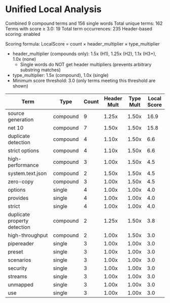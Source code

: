# Unified Local Analysis

Combined 9 compound terms and 156 single words
Total unique terms: 162
Terms with score ≥ 3.0: 19
Total term occurrences: 235
Header-based scoring: enabled

Scoring formula: LocalScore = count × header_multiplier × type_multiplier
- header_multiplier (compounds only): 1.5x (H1), 1.25x (H2), 1.1x (H3+), 1.0x (none)
  - Single words do NOT get header multipliers (prevents arbitrary substring matches)
- type_multiplier: 1.5x (compound), 1.0x (single)
- Minimum score threshold: 3.0 (only terms meeting this threshold are shown)

| Term | Type | Count | Header Mult | Type Mult | Local Score |
|------|------|-------|-------------|-----------|-------------|
| source generation | compound | 9 | 1.25x | 1.50x | 16.9 |
| net 10 | compound | 7 | 1.50x | 1.50x | 15.8 |
| duplicate detection | compound | 4 | 1.10x | 1.50x | 6.6 |
| strict options | compound | 4 | 1.10x | 1.50x | 6.6 |
| high-performance | compound | 3 | 1.00x | 1.50x | 4.5 |
| system.text.json | compound | 2 | 1.50x | 1.50x | 4.5 |
| zero-copy | compound | 3 | 1.00x | 1.50x | 4.5 |
| options | single | 4 | 1.00x | 1.00x | 4.0 |
| provides | single | 4 | 1.00x | 1.00x | 4.0 |
| strict | single | 4 | 1.00x | 1.00x | 4.0 |
| duplicate property detection | compound | 2 | 1.25x | 1.50x | 3.8 |
| high-throughput | compound | 2 | 1.00x | 1.50x | 3.0 |
| pipereader | single | 3 | 1.00x | 1.00x | 3.0 |
| preset | single | 3 | 1.00x | 1.00x | 3.0 |
| scenarios | single | 3 | 1.00x | 1.00x | 3.0 |
| security | single | 3 | 1.00x | 1.00x | 3.0 |
| streams | single | 3 | 1.00x | 1.00x | 3.0 |
| unmapped | single | 3 | 1.00x | 1.00x | 3.0 |
| use | single | 3 | 1.00x | 1.00x | 3.0 |

